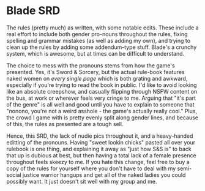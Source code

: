 # Blade SRD

The rules (pretty much) as written, with some notable edits.  These include a real effort to include both gender pro-nouns 
throughout the rules, fixing spelling and grammar mistakes (as well as adding my own), and trying to clean up the rules by 
adding some addendum-type stuff.  Blade's a crunchy system, which is awesome, but at times can be difficult to understand.

<rant>

The choice to mess with the pronouns stems from how the game's presented.  Yes, it's Sword & Sorcery, but the actual rule-book 
features naked women on *every single page* which is both grating and awkward, especially if you're trying to read the book 
in public.  I'd like to avoid looking like an absolute creepshow, and casually flipping through NSFW content on the bus, at work 
or wherever feels very cringe to me.  Arguing that "it's part of the genre" is all well and good until you have to explain to 
someone that "nonono, you're not a weird asshole - the game's actually really cool."  Plus, the crowd I game with is pretty 
evenly split along gender lines, and because of this, the rules as presented are a tough sell.

Hence, this SRD, the lack of nudie pics throughout it, and a heavy-handed editting of the pronouns.  Having "sweet lookin 
chicks" pasted all over your rulebook is one thing, and explaining it away as "just how S&S is" to back that up is dubious at 
best, but then having a total lack of a female presence throughout feels skeezy to me.  If you hate this change, feel free to 
buy a copy of the rules for yourself where you don't have to deal with my semi-social justice warrior hangups and get all of the 
naked ladies you could possibly want.  It just doesn't sit well with my group and me.

</rant>
